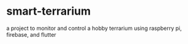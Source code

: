 # smart-terrarium
a project to monitor and control a hobby terrarium using raspberry pi, firebase, and flutter
